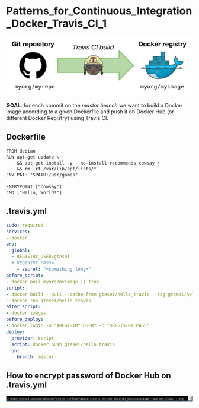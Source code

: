 # Patterns_for_Continuous_Integration_Docker_Travis_CI_1

![Conceptual Schema](./img/part_1.png)

__GOAL__: for each commit on the _master branch_ we want to build a Docker image according to a given Dockerfile and push it on Docker Hub (or different Docker Registry) using Travis CI.

## Dockerfile 

```docker
FROM debian
RUN apt-get update \
    && apt-get install -y --no-install-recommends cowsay \
    && rm -rf /var/lib/apt/lists/*
ENV PATH "$PATH:/usr/games"

ENTRYPOINT ["cowsay"]
CMD ["Hello, World!"]
```

## .travis.yml  

```yml
sudo: required
services:
- docker
env:
  global:
  - REGISTRY_USER=gtesei
  # REGISTRY_PASS=...
    - secret: "<something long>"
before_script:
- docker pull myorg/myimage || true
script:
- docker build --pull --cache-from gtesei/hello_travis --tag gtesei/hello_travis .
- docker run gtesei/hello_travis
after_script:
- docker images
before_deploy:
- docker login -u "$REGISTRY_USER" -p "$REGISTRY_PASS"
deploy:
  provider: script
  script: docker push gtesei/hello_travis
  on:
    branch: master
```


## How to encrypt password of Docker Hub on .travis.yml 

![Howto Encrypt Password](./img/pwd_encrypt.PNG)
